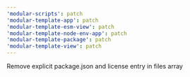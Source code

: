 ```yaml
---
'modular-scripts': patch
'modular-template-app': patch
'modular-template-esm-view': patch
'modular-template-node-env-app': patch
'modular-template-package': patch
'modular-template-view': patch
---
```


Remove explicit package.json and license entry in files array
